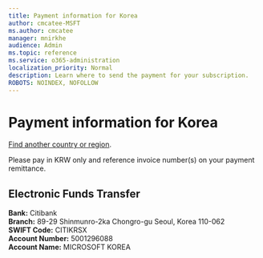 ```yaml
---
title: Payment information for Korea
author: cmcatee-MSFT
ms.author: cmcatee
manager: mnirkhe
audience: Admin
ms.topic: reference
ms.service: o365-administration
localization_priority: Normal
description: Learn where to send the payment for your subscription.
ROBOTS: NOINDEX, NOFOLLOW
---                                
```


# Payment information for Korea

[Find another country or region](../pay-for-your-subscription.md).

Please pay in KRW only and reference invoice number(s) on your payment remittance.

## Electronic Funds Transfer

**Bank:** Citibank  
**Branch:** 89-29 Shinmunro-2ka Chongro-gu Seoul, Korea 110-062  
**SWIFT Code:** CITIKRSX  
**Account Number:** 5001296088  
**Account Name:** MICROSOFT KOREA  